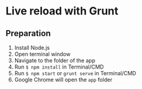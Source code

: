 # Live reload with Grunt

## Preparation
1. Install Node.js
2. Open terminal window
3. Navigate to the folder of the app
4. Run `$ npm install` in Terminal/CMD
5. Run `$ npm start` or `grunt serve` in Terminal/CMD
6. Google Chrome will open the `app` folder
